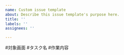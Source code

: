 ```yaml
---
name: Custom issue template
about: Describe this issue template's purpose here.
title: ''
labels: ''
assignees: ''

---
```


#対象画面
#タスク名
#作業内容
